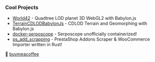 ### Cool Projects
- [World42](https://github.com/bpodwinski/World42) - Quadtree LOD planet 3D WebGL2 with Babylon.js
- [TerrainCDLODBabylonJs](https://github.com/bpodwinski/TerrainCDLODBabylonJs) - CDLOD Terrain and Geomorphing with Babylon.js
- [docker-serposcope](https://github.com/bpodwinski/docker-serposcope) - Serposcope unofficially containerized!
- [ps_add_scrapping](https://github.com/bpodwinski/ps_add_scrapping) - PrestaShop Addons Scraper & WooCommerce Importer written in Rust!

:beer: [buymeacoffee](https://www.buymeacoffee.com/bpodwinski)
